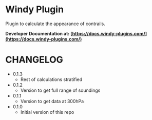 # Windy Plugin

Plugin to calculate the appearance of contrails.

**Developer Documentation at: [https://docs.windy-plugins.com/](https://docs.windy-plugins.com/)**

# CHANGELOG

-   0.1.3
    -   Rest of calculations stratified
-   0.1.2
    -   Version to get full range of soundings
-   0.1.1
    -   Version to get data at 300hPa
-   0.1.0
    -   Initial version of this repo
